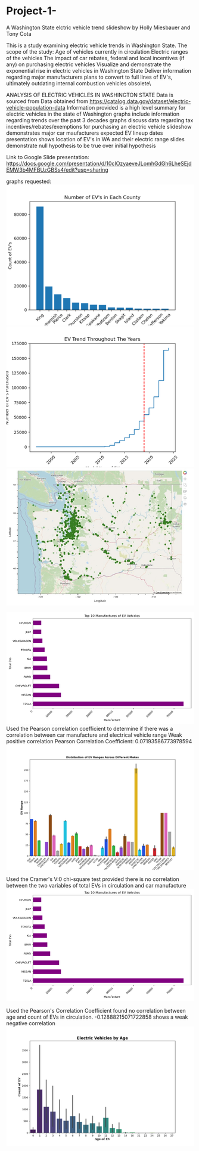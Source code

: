 # Project-1-
A Washington State elctric vehicle trend slideshow by Holly Miesbauer and Tony Cota

This is a study examining electric vehicle trends in Washington State. The scope of the study:
Age of vehicles currently in circulation
Electric ranges of the vehicles
The impact of car rebates, federal and local incentives (if any) on purchasing electric vehicles
Visualize and demonstrate the exponential rise in electric vehicles in Washington State
Deliver information regarding major manufacturers plans to convert to full lines of EV's, ultimately outdating internal combustion vehicles obsolete\



ANALYSIS OF ELECTRIC VEHICLES IN WASHINGTON STATE
Data is sourced from Data obtained from https://catalog.data.gov/dataset/electric-vehicle-population-data
Information provided is a high level summary for electric vehicles in the state of Washington
graphs include information regarding trends over the past 3 decades
graphs discuss data regarding tax incentives/rebates/exemptions for purchasing an electric vehicle
slideshow demonstrates major car maufacturers expected EV lineup dates
presentation shows location of EV's in WA and their electric range
slides demonstrate null hypothesis to be true over initial hypothesis

Link to Google Slide presentation:
https://docs.google.com/presentation/d/10cIOzyaeveJLomhGdGh6LheSEjdEMW3b4MFBUzGBSs4/edit?usp=sharing

graphs requested:
![Alt text](tonys_code/ev_county_graph.png)
![Alt text](tonys_code/ev_trend.png)
![Alt text](tonys_code/washington_map_visual.jpeg)

![Alt text](Holly_Plots_Final/highest_manufacture.png)
Used the Pearson correlation coefficient to determine if there was a correlation between car manufacture and electrical vehicle range
Weak positive correlation Pearson Correlation Coefficient: 0.07193586773978594
![Alt text](Holly_Plots_Final/Distribution_Ranges_Car_Makes_plot1.png)

Used the Cramer's V:0 chi-square test provided there is no correlation between the two variables of total EVs in circulation and car manufacture
![Alt text](Holly_Plots_Final/highest_manufacture.png)

Used the Pearson's Correlation Coefficient found no correlation between age and count of EVs in circulation.  -0.12888215071722858 shows a weak negative correlation
![Alt text](Holly_Plots_Final/EV_By_Age_Make_plot1.png)
